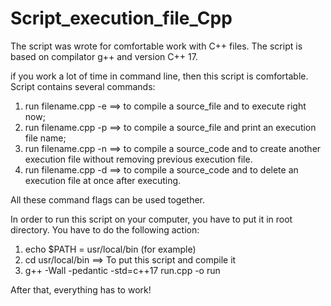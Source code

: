 # Script_execution_file_Cpp
The script was wrote for comfortable work with C++ files.
The script is based on compilator g++ and version C++ 17.

if you work a lot of time in command line, then this script is comfortable.
Script contains several commands:
1) run filename.cpp -e ==> to compile a source_file and to execute right now;
2) run filename.cpp -p ==> to compile a source_file and print an execution file name;
3) run filename.cpp -n ==> to compile a source_code and to create another execution file without removing previous execution file.
4) run filename.cpp -d ==> to compile a source_code and to delete an execution file at once after executing.

All these command flags can be used together.

In order to run this script on your computer, you have to put it in root directory.
You have to do the following action:
1) echo $PATH = usr/local/bin (for example)
2) cd usr/local/bin ==> To put this script and compile it
3) g++ -Wall -pedantic -std=c++17 run.cpp -o run

After that, everything has to work!
